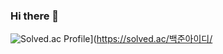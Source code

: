 ### Hi there 👋

<!--
**SEOJINHWAN/SEOJINHWAN** is a ✨ _special_ ✨ repository because its `README.md` (this file) appears on your GitHub profile.

Here are some ideas to get you started:

- 🔭 I’m currently working on ...
- 🌱 I’m currently learning ...
- 👯 I’m looking to collaborate on ...
- 🤔 I’m looking for help with ...
- 💬 Ask me about ...
- 📫 How to reach me: ...
- 😄 Pronouns: ...
- ⚡ Fun fact: ...
-->


![Solved.ac Profile](http://mazassumnida.wtf/api/v2/generate_badge?boj=백준아이디)](https://solved.ac/백준아이디/
